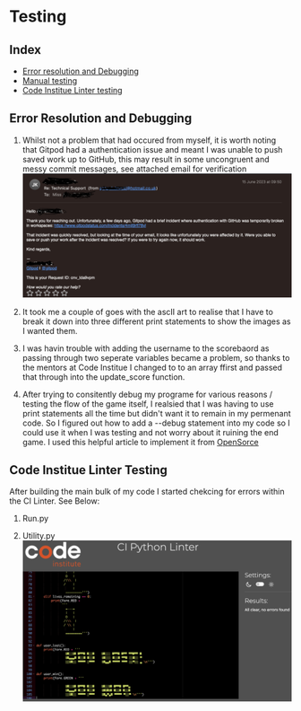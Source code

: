 # Testing

## Index

 * [Error resolution and Debugging](#error-resolution-and-debugging)
 * [Manual testing](#manual-testing)
 * [Code Institue Linter testing](#code-institue-linter-testing)
 
  ## Error Resolution and Debugging 
1. Whilst not a problem that had occured from myself, it is worth noting that Gitpod had a authentication issue and meant I was unable to push saved work up to GitHub, this may result in some uncongruent and messy commit messages, see attached email for verification ![Gitpod auth error](../documentation/error_resolution_pics/Gitpod_authentication_error.png "Gitpod auth error picture")

2. It took me a couple of goes with the ascII art to realise that I have to break it down into three different print statements to show the images as I wanted them.

3. I was havin trouble with adding the username to the scorebaord as passing through two seperate variables became a problem, so thanks to the mentors at Code Institue I changed to to an array ffirst and passed that through into the update_score function. 

4. After trying to consitently debug my programe for various reasons / testing the flow of the game itself, I realsied that I was having to use print statements all the time but didn't want it to remain in my permenant code. So I figured out how to add a --debug statement into my code so I could use it when I was testing and not worry about it ruining the end game. I used this helpful article to implement it from [OpenSorce](https://opensourceoptions.com/blog/how-to-pass-arguments-to-a-python-script-from-the-command-line/#:~:text=In%20Python%2C%20arguments%20are%20passed,used%20to%20parse%20named%20arguments)

## Code Institue Linter Testing 

After building the main bulk of my code I started chekcing for errors within the CI Linter. See Below:
1. Run.py 

2. Utility.py
![Utility.py Error Testing](./linter_testing_pics/utility.py_no_errors_pic.png "Error Testing Linter")

